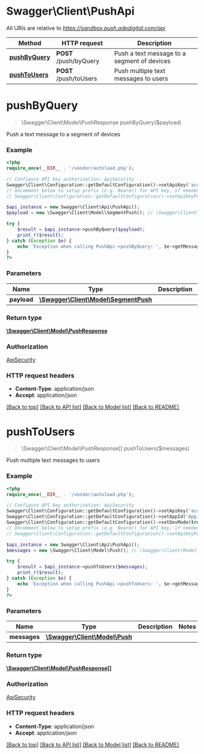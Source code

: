 # Swagger\Client\PushApi

All URIs are relative to *https://sandbox.push.adpdigital.com/api*

Method | HTTP request | Description
------------- | ------------- | -------------
[**pushByQuery**](PushApi.md#pushByQuery) | **POST** /push/byQuery | Push a text message to a segment of devices
[**pushToUsers**](PushApi.md#pushToUsers) | **POST** /push/toUsers | Push multiple text messages to users


# **pushByQuery**
> \Swagger\Client\Model\PushResponse pushByQuery($payload)

Push a text message to a segment of devices

### Example
```php
<?php
require_once(__DIR__ . '/vendor/autoload.php');

// Configure API key authorization: ApiSecurity
Swagger\Client\Configuration::getDefaultConfiguration()->setApiKey('access_token', 'YOUR_API_KEY');
// Uncomment below to setup prefix (e.g. Bearer) for API key, if needed
// Swagger\Client\Configuration::getDefaultConfiguration()->setApiKeyPrefix('access_token', 'Bearer');

$api_instance = new Swagger\Client\Api\PushApi();
$payload = new \Swagger\Client\Model\SegmentPush(); // \Swagger\Client\Model\SegmentPush | 

try {
    $result = $api_instance->pushByQuery($payload);
    print_r($result);
} catch (Exception $e) {
    echo 'Exception when calling PushApi->pushByQuery: ', $e->getMessage(), PHP_EOL;
}
?>
```

### Parameters

Name | Type | Description  | Notes
------------- | ------------- | ------------- | -------------
 **payload** | [**\Swagger\Client\Model\SegmentPush**](../Model/SegmentPush.md)|  |

### Return type

[**\Swagger\Client\Model\PushResponse**](../Model/PushResponse.md)

### Authorization

[ApiSecurity](../../README.md#ApiSecurity)

### HTTP request headers

 - **Content-Type**: application/json
 - **Accept**: application/json

[[Back to top]](#) [[Back to API list]](../../README.md#documentation-for-api-endpoints) [[Back to Model list]](../../README.md#documentation-for-models) [[Back to README]](../../README.md)

# **pushToUsers**
> \Swagger\Client\Model\PushResponse[] pushToUsers($messages)

Push multiple text messages to users

### Example
```php
<?php
require_once(__DIR__ . '/vendor/autoload.php');

// Configure API key authorization: ApiSecurity
Swagger\Client\Configuration::getDefaultConfiguration()->setApiKey('access_token', 'YOUR_API_KEY');
Swagger\Client\Configuration::getDefaultConfiguration()->setAppId('App_ID');
Swagger\Client\Configuration::getDefaultConfiguration()->setDevMode(true);
// Uncomment below to setup prefix (e.g. Bearer) for API key, if needed
// Swagger\Client\Configuration::getDefaultConfiguration()->setApiKeyPrefix('access_token', 'Bearer');

$api_instance = new Swagger\Client\Api\PushApi();
$messages = new \Swagger\Client\Model\Push(); // \Swagger\Client\Model\Push | 

try {
    $result = $api_instance->pushToUsers($messages);
    print_r($result);
} catch (Exception $e) {
    echo 'Exception when calling PushApi->pushToUsers: ', $e->getMessage(), PHP_EOL;
}
?>
```

### Parameters

Name | Type | Description  | Notes
------------- | ------------- | ------------- | -------------
 **messages** | [**\Swagger\Client\Model\Push**](../Model/Push.md)|  |

### Return type

[**\Swagger\Client\Model\PushResponse[]**](../Model/PushResponse.md)

### Authorization

[ApiSecurity](../../README.md#ApiSecurity)

### HTTP request headers

 - **Content-Type**: application/json
 - **Accept**: application/json

[[Back to top]](#) [[Back to API list]](../../README.md#documentation-for-api-endpoints) [[Back to Model list]](../../README.md#documentation-for-models) [[Back to README]](../../README.md)

